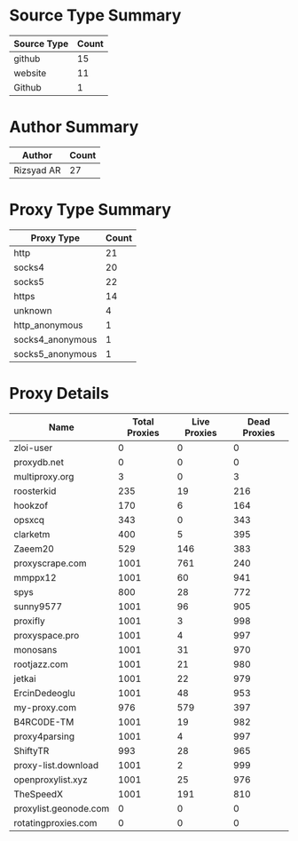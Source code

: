 # Source Type Summary

| Source Type | Count |
|-------------|-------|
| github | 15 |
| website | 11 |
| Github | 1 |


# Author Summary

| Author | Count |
|--------|-------|
| Rizsyad AR | 27 |


# Proxy Type Summary

| Proxy Type | Count |
|------------|-------|
| http | 21 |
| socks4 | 20 |
| socks5 | 22 |
| https | 14 |
| unknown | 4 |
| http_anonymous | 1 |
| socks4_anonymous | 1 |
| socks5_anonymous | 1 |


# Proxy Details

| Name | Total Proxies | Live Proxies | Dead Proxies |
|------|---------------|--------------|---------------|
| zloi-user | 0 | 0 | 0 |
| proxydb.net | 0 | 0 | 0 |
| multiproxy.org | 3 | 0 | 3 |
| roosterkid | 235 | 19 | 216 |
| hookzof | 170 | 6 | 164 |
| opsxcq | 343 | 0 | 343 |
| clarketm | 400 | 5 | 395 |
| Zaeem20 | 529 | 146 | 383 |
| proxyscrape.com | 1001 | 761 | 240 |
| mmppx12 | 1001 | 60 | 941 |
| spys | 800 | 28 | 772 |
| sunny9577 | 1001 | 96 | 905 |
| proxifly | 1001 | 3 | 998 |
| proxyspace.pro | 1001 | 4 | 997 |
| monosans | 1001 | 31 | 970 |
| rootjazz.com | 1001 | 21 | 980 |
| jetkai | 1001 | 22 | 979 |
| ErcinDedeoglu | 1001 | 48 | 953 |
| my-proxy.com | 976 | 579 | 397 |
| B4RC0DE-TM | 1001 | 19 | 982 |
| proxy4parsing | 1001 | 4 | 997 |
| ShiftyTR | 993 | 28 | 965 |
| proxy-list.download | 1001 | 2 | 999 |
| openproxylist.xyz | 1001 | 25 | 976 |
| TheSpeedX | 1001 | 191 | 810 |
| proxylist.geonode.com | 0 | 0 | 0 |
| rotatingproxies.com | 0 | 0 | 0 |

